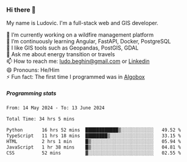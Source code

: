 ### Hi there 👋

My name is Ludovic. I'm a full-stack web and GIS developer.

 🔭 I’m currently working on a wildfire management platform<br/>
 🌱 I’m continuously learning Angular, FastAPI, Docker, PostgreSQL<br/>
 👯 I like GIS tools such as Geopandas, PostGIS, GDAL<br/>
 💬 Ask me about energy transition or travels<br/>
 📫 How to reach me: ludo.beghin@gmail.com or [Linkedin](https://www.linkedin.com/in/ludovic-beghin/)<br/>
 😄 Pronouns: He/Him<br/>
 ⚡ Fun fact: The first time I programmed was in [Algobox](https://fr.wikipedia.org/wiki/Algobox)<br/>

##### Programming stats
<!--START_SECTION:waka-->

```txt
From: 14 May 2024 - To: 13 June 2024

Total Time: 34 hrs 5 mins

Python       16 hrs 52 mins  ████████████▒░░░░░░░░░░░░   49.52 %
TypeScript   11 hrs 18 mins  ████████▒░░░░░░░░░░░░░░░░   33.15 %
HTML         2 hrs 1 min     █▒░░░░░░░░░░░░░░░░░░░░░░░   05.94 %
JavaScript   1 hr 38 mins    █▒░░░░░░░░░░░░░░░░░░░░░░░   04.81 %
CSS          52 mins         ▓░░░░░░░░░░░░░░░░░░░░░░░░   02.55 %
```

<!--END_SECTION:waka-->

